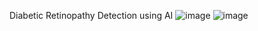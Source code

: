 Diabetic Retinopathy Detection using AI
![image](https://github.com/user-attachments/assets/b3e7f77b-24f8-4cb7-bf15-12e46335820d)
![image](https://github.com/user-attachments/assets/b06f9837-328f-4871-b2fe-35df7fd5259d)
